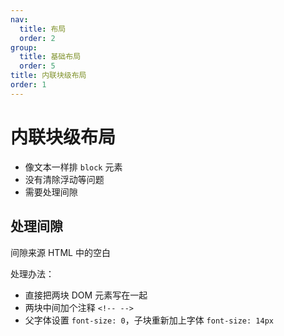 ```yaml
---
nav:
  title: 布局
  order: 2
group:
  title: 基础布局
  order: 5
title: 内联块级布局
order: 1
---
```


# 内联块级布局

* 像文本一样排 `block` 元素
* 没有清除浮动等问题
* 需要处理间隙

## 处理间隙

间隙来源 HTML 中的空白

处理办法：

* 直接把两块 DOM 元素写在一起
* 两块中间加个注释 `<!-- -->`
* 父字体设置 `font-size: 0`，子块重新加上字体 `font-size: 14px`

